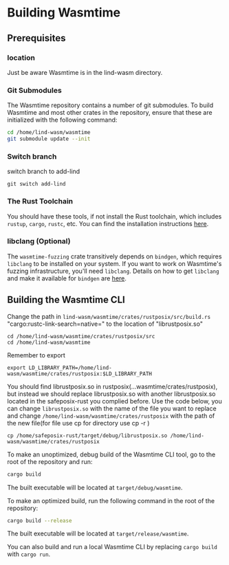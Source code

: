 # Building Wasmtime

## Prerequisites

### location
Just be aware Wasmtime is in the lind-wasm directory.

### Git Submodules
The Wasmtime repository contains a number of git submodules. To build Wasmtime and most other crates in the repository, ensure that these are initialized with the following command:
```sh
cd /home/lind-wasm/wasmtime
git submodule update --init
```
### Switch branch
switch branch to add-lind

```
git switch add-lind
```

### The Rust Toolchain
You should have these tools, if not install the Rust toolchain, which includes `rustup`, `cargo`, `rustc`, etc. You can find the installation instructions [here](https://www.rust-lang.org/).

### libclang (Optional)
The `wasmtime-fuzzing` crate transitively depends on `bindgen`, which requires `libclang` to be installed on your system. If you want to work on Wasmtime's fuzzing infrastructure, you'll need `libclang`. Details on how to get `libclang` and make it available for `bindgen` are [here](https://rust-lang.github.io/rust-bindgen/requirements.html).

## Building the Wasmtime CLI
Change the path in `lind-wasm/wasmtime/crates/rustposix/src/build.rs` "cargo:rustc-link-search=native=" to the location of "librustposix.so"

```
cd /home/lind-wasm/wasmtime/crates/rustposix/src
cd /home/lind-wasm/wasmtime
```

Remember to export

```
export LD_LIBRARY_PATH=/home/lind-wasm/wasmtime/crates/rustposix:$LD_LIBRARY_PATH
```

You should find librustposix.so in rustposix(...wasmtime/crates/rustposix), but instead we should replace librustposix.so with another librustposix.so located in the safeposix-rust you complied before. Use the code below, you can change `librustposix.so` with the name of the file you want to replace and change `/home/lind-wasm/wasmtime/crates/rustposix` with the path of the new file(for file use cp for directory use cp -r )

```
cp /home/safeposix-rust/target/debug/librustposix.so /home/lind-wasm/wasmtime/crates/rustposix
```

To make an unoptimized, debug build of the Wasmtime CLI tool, go to the root of the repository and run:
```sh
cargo build
```
The built executable will be located at `target/debug/wasmtime`.

To make an optimized build, run the following command in the root of the repository:
```sh
cargo build --release
```
The built executable will be located at `target/release/wasmtime`.

You can also build and run a local Wasmtime CLI by replacing `cargo build` with `cargo run`.
